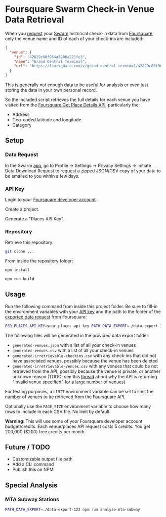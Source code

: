 # Foursquare Swarm Check-in Venue Data Retrieval

When you [request](#data-request) your [Swarm](https://swarmapp.com/) historical check-in data from [Foursquare](https://foursquare.com/), only the venue name and ID of each of your check-ins are included:

```json
{
  "venue": {
    "id": "42829c80f964a5206a221fe3",
    "name": "Grand Central Terminal",
    "url": "https://foursquare.com/v/grand-central-terminal/42829c80f964a5206a221fe3"
  }
}
```

This is generally not enough data to be useful for analysis or even just storing the data in your own personal record.

So the included script retrieves the full details for each venue you have visited from the [Foursquare Get Place Details API](https://location.foursquare.com/developer/reference/place-details), particularly the:

* Address
* Geo-coded latitude and longitude
* Category

## Setup

### Data Request

In the Swarm [app](https://apps.apple.com/us/app/foursquare-swarm-check-in-app/id870161082), go to Profile -> Settings -> Privacy Settings -> Initiate Data Download Request to request a zipped JSON/CSV copy of your data to be emailed to you within a few days.

### API Key

Login to your [Foursquare developer account](https://foursquare.com/developers/home).

Create a project.

Generate a "Places API Key".

### Repository

Retrieve this repository:

```sh
git clone ...
```

From inside the repository folder:

```sh
npm install
```

```sh
npm run build
```

## Usage

Run the following command from inside this project folder. Be sure to fill-in the environment variables with your [API key](#api-key) and the path to the folder of the [exported data request](#data-request) from Foursquare:

```sh
FSQ_PLACES_API_KEY=your_places_api_key PATH_DATA_EXPORT=./data-export-123 npm run generate-venues
```

The following files will be generated in the provided data export folder:

* `generated-venues.json` with a list of all your check-in venues
* `generated-venues.csv` with a list of all your check-in venues
* `generated-irretrievable-checkins.csv` with any check-ins that did not have associated venues, possibly because the venue has been deleted
* `generated-irretrievable-venues.csv` with any venues that could be not retrieved from the API, possibly because the venue is private, or another unknown reason (TODO: see this [thread](https://discord.com/channels/1002230925935005747/1205607917513085039/1205607918976892948) about why the API is returning "invalid venue specified" for a large number of venues)

For testing purposes, a `LIMIT` environment variable can be set to limit the number of venues to be retrieved from the Foursquare API.

Optionally use the `PAGE_SIZE` environment variable to choose how many rows to include in each CSV file. No limit by default.

**Warning**: This will use some of your Foursquare developer account budget/credits. Each venue/places API request costs 5 credits. You get 200,000 ($200) free credits per month.

## Future / TODO

* Customizable output file path
* Add a CLI command
* Publish this on NPM

## Special Analysis

### MTA Subway Stations

```sh
PATH_DATA_EXPORT=./data-export-123 npm run analyze-mta-subway
```
